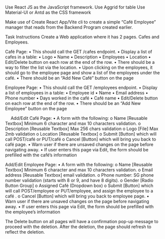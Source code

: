 Use React JS as the JavaScript framework.
Use Aggrid for table
Use Material-UI or Antd as the CSS framework

Make use of Create React App/Vite cli to create a simple “Café Employee” manager that reads from the Backend Program created earlier.

Task 
Instructions
Create a Web application where it has 2 pages. Cafes and Employees.

Café Page:
•	This should call the GET /cafes endpoint.
•	Display a list of cafes in a table:
•	Logo
•	Name
•	Description
•	Employees
•	Location
•	Edit/Delete button on each row at the end of the row. 
•	There should be a way to filter the list via the location. 
•	Upon clicking on the employees, it should go to the employee page and show a list of the employees under the café.
•	There should be an “Add New Café” button on the page

 
Employee Page:
•	This should call the GET /employees endpoint.
•	Display a list of employees in a table:
•	Employee id
•	Name
•	Email address
•	Phone number
•	Days worked in the café
•	Café name
•	Edit/Delete button on each row at the end of the row. 
•	There should be an “Add New Employee” button on the page


 
Add/Edit Café Page:
•	A form with the following:
o	Name [Reusable Textbox] Minimum 6 character and max 10 characters validation. 
o	Description [Reusable Textbox] Max 256 chars validation
o	Logo [File] Max 2mb validation
o	Location [Reusable Textbox]
o	Submit [Button] which will call POST/café or PUT/café 
o	Cancel [Button] which will bring you back to café page.
•	Warn user if there are unsaved changes on the page before navigating away. 
•	If user enters this page via Edit, the form should be prefilled with the café’s information


Add/Edit Employee Page:
•	A form with the following:
o	Name [Reusable Textbox] Minimum 6 character and max 10 characters validation. 
o	Email address [Reusable Textbox] email validation. 
o	Phone number: SG phone number validation (starts with 8 or 9, and have 8 digits). 
o	Gender [Radio Button Group]
o	Assigned Café (Dropdown box) 
o	Submit [Button] which will call POST/employee or PUT/employee, and assign the employee to a café .
o	Cancel [Button] which will bring you back to employee page.
•	Warn user if there are unsaved changes on the page before navigating away. 
•	If user enters this page via Edit, the form should be prefilled with the employee’s information


The Delete button on all pages will have a confirmation pop-up message to proceed with the deletion. After the deletion, the page should refresh to reflect the deletion.
